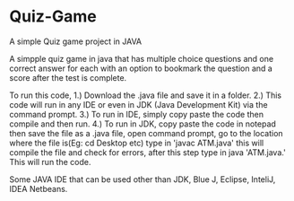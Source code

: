 # Quiz-Game
A simple Quiz game project in JAVA


A simpple quiz game in java that has multiple choice questions and one correct answer for each with an option to bookmark the question and a score after the test is complete.


To run this code, 
1.) Download the .java file and save it in a folder. 
2.) This code will run in any IDE or even in JDK (Java Development Kit) via the command prompt. 
3.) To run in IDE, simply copy paste the code then compile and then run. 
4.) To run in JDK, copy paste the code in notepad then save the file as a .java file, 
    open command prompt, go to the location where the file is(Eg: cd Desktop etc) type in 'javac ATM.java' this will compile the file and check for errors, 
    after this step type in java 'ATM.java.' This will run the code.

Some JAVA IDE that can be used other than JDK, 
Blue J, 
Eclipse,
InteliJ,
IDEA Netbeans.

